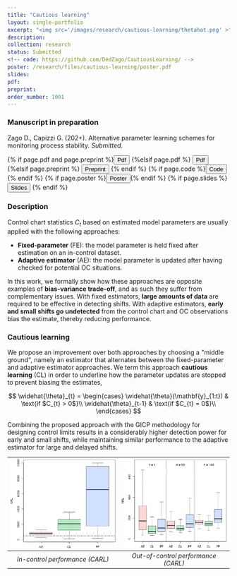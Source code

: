 ```yaml
---
title: "Cautious learning"
layout: single-portfolio
excerpt: "<img src='/images/research/cautious-learning/thetahat.png' >"
description:
collection: research
status: Submitted
<!-- code: https://github.com/DedZago/CautiousLearning/ -->
poster: /research/files/cautious-learning/poster.pdf
slides:
pdf:
preprint:
order_number: 1001
---
```


### Manuscript in preparation
Zago D., Capizzi G. (202+). Alternative parameter learning schemes for monitoring process stability. *Submitted*.

{% if page.pdf and page.preprint %}<button class="btn--research" onclick="window.location.href='{{ page.pdf }}';">Pdf</button> {%elsif page.pdf %} <button class="btn--research" onclick="window.location.href='{{ page.pdf }}';">Pdf</button> {%elsif page.preprint %} <button class="btn--research" onclick="window.location.href='{{ page.preprint }}';">Preprint</button> {% endif %} {% if page.code %}<button class="btn--research" onclick="window.location.href='{{ page.code }}';">Code</button>{% endif %} {% if page.poster %}<button class="btn--research" onclick="window.location.href='{{ page.poster }}';">Poster</button>{% endif %} {% if page.slides %} <button class="btn--research" onclick="window.location.href='{{ page.slides }}';">Slides</button> {% endif %}

### Description ###

Control chart statistics $C_{t}$ based on estimated model parameters are usually applied with the following approaches:
* **Fixed-parameter** (FE): the model parameter is held fixed after estimation on an in-control dataset.
* **Adaptive estimator** (AE): the model parameter is updated after having checked for potential OC situations.

In this work, we formally show how these approaches are opposite examples of **bias-variance trade-off**, and as such they suffer from complementary issues.
With fixed estimators, **large amounts of data** are required to be effective in detecting shifts.
With adaptive estimators, **early and small shifts go undetected** from the control chart and OC observations bias the estimate, thereby reducing performance.

### Cautious learning ###
We propose an improvement over both approaches by choosing a "middle ground", namely an estimator that alternates between the fixed-parameter and adaptive estimator approaches.
We term this approach **cautious learning** (CL) in order to underline how the parameter updates are stopped to prevent biasing the estimates,

$$
  \widehat{\theta}_{t} = \begin{cases}
      \widehat{\theta}(\mathbf{y}_{1:t}) & \text{if $C_{t} > 0$}\\
      \widehat{\theta}_{t-1} & \text{if $C_{t} = 0$}\\
  \end{cases}
$$


Combining the proposed approach with the GICP methodology for designing control limits results in a considerably higher detection power for early and small shifts, while maintaining similar performance to the adaptive estimator for large and delayed shifts.

| <img src="/images/research/cautious-learning/IC.png" alt="chart" width="350"/>| <img src="/images/research/cautious-learning/delta=0.35.png" alt="parameter" width="350"/>| 
|:--:|:--:|
| *In-control performance (CARL)* | *Out-of-control performance (CARL)*


